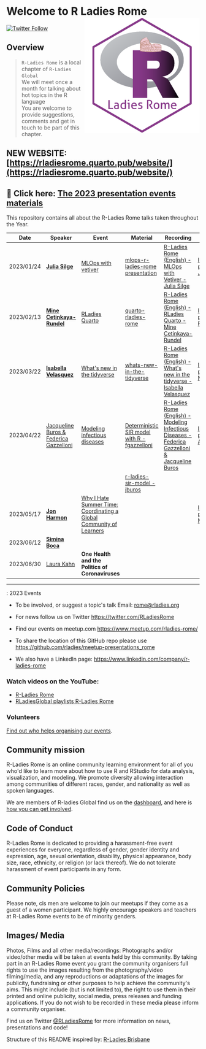 # Welcome to R Ladies Rome<img src="organisersKit/logo/logo.png" alt="R Ladies Rome" align="right" width="300" height="300"/>

[![Twitter Follow](https://img.shields.io/twitter/follow/RLadiesRome.svg?style=social)](https://twitter.com/RLadiesRome)

## Overview

> `R-Ladies Rome` is a local chapter of `R-Ladies Global`<br>We will meet once a month for talking about hot topics in the R language<br>You are welcome to provide suggestions, comments and get in touch to be part of this chapter.

## NEW WEBSITE: [https://rladiesrome.quarto.pub/website/](https://rladiesrome.quarto.pub/website/)

## 🔭 Click here: [The 2023 presentation events materials](https://github.com/rladies/meetup-presentations_rome/tree/main/events/2023)

This repository contains all about the R-Ladies Rome talks taken throughout the Year.

| Date       | Speaker                                                                                         | Event                                                                                                                        | Material                                                                                                       | Recording                                                                                                                                      | Intro                                                                                      |
|------------|------------|------------|------------|------------|------------|
| 2023/01/24 | [**Julia Silge**](https://juliasilge.com/)                                                      | [MLOps with vetiver](https://www.meetup.com/rladies-rome/events/289517054/)                                                  | [mlops-r-ladies-rome presentation](https://juliasilge.github.io/mlops-r-ladies-rome)                           | [R-Ladies Rome (English) - MLOps with Vetiver - Julia Silge](https://www.youtube.com/watch?v=PPB-iG8SexE)                                      | [Intro presentation-Jan23](https://fgazzelloni.quarto.pub/welcome-to-r-ladies-rome/)       |
| 2023/02/13 | [**Mine Cetinkaya-Rundel**](https://mine-cr.com/)                                               | [RLadies Quarto](https://www.meetup.com/rladies-rome/events/290673316/)                                                      | [quarto-rladies-rome](https://github.com/mine-cetinkaya-rundel/quarto-rladies-rome)                            | [R-Ladies Rome (English) - RLadies Quarto - Mine Çetinkaya-Rundel](https://www.youtube.com/watch?v=lV-vUI--Pv0)                                | [Intro presentation-Feb23](https://fgazzelloni.quarto.pub/welcome-to-r-ladies-rome-feb23/) |
| 2023/03/22 | [**Isabella Velasquez**](https://github.com/ivelasq)                                            | [What's new in the tidyverse](https://www.meetup.com/rladies-rome/events/291643998/)                                         | [whats-new-in-the-tidyverse](https://github.com/ivelasq/2023-03-22_whats-new-in-the-tidyverse)                 | [R-Ladies Rome (English) - What's new in the tidyverse - Isabella Velasquez](https://www.youtube.com/watch?v=QgjRe8uorL8&t=14s)                | [Intro presentation-Mar23](https://fgazzelloni.quarto.pub/welcome-to-r-ladies-rome-mar23/) |
| 2023/04/22 | [Jacqueline Buros & Federica Gazzelloni](https://www.meetup.com/rladies-rome/events/292629944/) | [Modeling infectious diseases](https://www.meetup.com/rladies-rome/events/292629944/)                                        | [Deterministic SIR model with R - fgazzelloni](https://fgazzelloni.quarto.pub/deterministic-sir-model-with-r/) | [R-Ladies Rome (English) - Modeling Infectious Diseases - Federica Gazzelloni & Jacqueline Buros](https://www.youtube.com/watch?v=-3mcwchd-w4) | [Intro presentation-Apr23](https://fgazzelloni.quarto.pub/welcome-to-r-ladies-rome-apr23/) |
|            |                                                                                                 |                                                                                                                              | [r-ladies-sir-model - jburos](https://github.com/jburos/r-ladies-sir-model)                                    |                                                                                                                                                |                                                                                            |
| 2023/05/17 | [**Jon Harmon**](https://twitter.com/JonTheGeek)                                                | [Why I Hate Summer Time: Coordinating a Global Community of Learners](https://www.meetup.com/rladies-rome/events/293141908/) |                                                                                                                |                                                                                                                                                | [Intro presentation-May17](https://fgazzelloni.quarto.pub/welcome-to-r-ladies-rome-may17/) |
| 2023/06/12 | [**Simina Boca**](https://www.linkedin.com/in/simina-boca-6131a539/)                            |                                                                                                                              |                                                                                                                |                                                                                                                                                |                                                                                            |
| 2023/06/30 | [Laura Kahn](https://www.linkedin.com/in/laura-kahn-79b01510/)                                  | **One Health and the Politics of Coronaviruses**                                                                             |                                                                                                                |                                                                                                                                                |                                                                                            |

------------------------------------------------------------------------

<!-- TABLE END -->

: 2023 Events

-   To be involved, or suggest a topic's talk Email: [rome\@rladies.org](mailto:rome@rladies.org)

-   For news follow us on Twitter <https://twitter.com/RLadiesRome>

-   Find our events on meetup.com <https://www.meetup.com/rladies-rome/>

-   To share the location of this GitHub repo please use <https://github.com/rladies/meetup-presentations_rome>

-   We also have a LinkedIn page: <https://www.linkedin.com/company/r-ladies-rome>

### Watch videos on the YouTube:

-   [R-Ladies Rome](https://www.youtube.com/@rladiesrome)
-   [RLadiesGlobal playlists R-Ladies Rome](https://www.youtube.com/c/RLadiesGlobal/playlists)

### Volunteers

[Find out who helps organising our events](https://github.com/rladies/meetup-presentations_rome/blob/master/organisersKit/volunteers.md).

## Community mission

R-Ladies Rome is an online community learning environment for all of you who'd like to learn more about how to use R and RStudio for data analysis, visualization, and modeling. We promote diversity allowing interaction among communities of different races, gender, and nationality as well as spoken languages.

We are members of R-ladies Global find us on the [dashboard](https://gqueiroz.shinyapps.io/rshinylady/), and here is [how you can get involved](https://rladies.org/about-us/).

## Code of Conduct

R-Ladies Rome is dedicated to providing a harassment-free event experiences for everyone, regardless of gender, gender identity and expression, age, sexual orientation, disability, physical appearance, body size, race, ethnicity, or religion (or lack thereof). We do not tolerate harassment of event participants in any form.

## Community Policies

Please note, cis men are welcome to join our meetups if they come as a guest of a women participant. We highly encourage speakers and teachers at R-Ladies Rome events to be of minority genders.

## Images/ Media

Photos, Films and all other media/recordings: Photographs and/or video/other media will be taken at events held by this community. By taking part in an R-Ladies Rome event you grant the community organisers full rights to use the images resulting from the photography/video filming/media, and any reproductions or adaptations of the images for publicity, fundraising or other purposes to help achieve the community's aims. This might include (but is not limited to), the right to use them in their printed and online publicity, social media, press releases and funding applications. If you do not wish to be recorded in these media please inform a community organiser.

Find us on Twitter [\@RLadiesRome](https://twitter.com/RLadiesRome) for more information on news, presentations and code!

Structure of this README inspired by: [R-Ladies Brisbane](https://github.com/rladies/meetup-presentations_brisbane)
